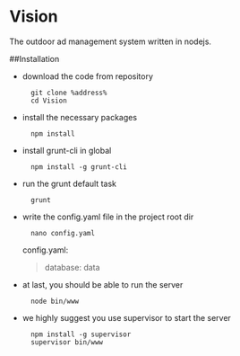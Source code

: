 Vision
===

The outdoor ad management system written in nodejs.

##Installation

* download the code from repository

        git clone %address%
        cd Vision
    
* install the necessary packages

        npm install
        
* install grunt-cli in global

        npm install -g grunt-cli
        
* run the grunt default task

        grunt
          
* write the config.yaml file in the project root dir

        nano config.yaml
  
    config.yaml:         
    > database: data
    
* at last, you should be able to run the server

        node bin/www
        
* we highly suggest you use supervisor to start the server

        npm install -g supervisor
        supervisor bin/www
        